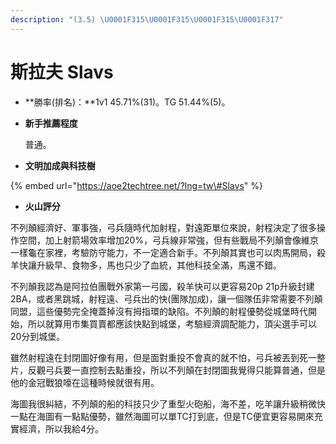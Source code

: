 ```yaml
---
description: "(3.5) \U0001F315\U0001F315\U0001F315\U0001F317"
---
```


# 斯拉夫 Slavs

* **勝率\(排名\)：**1v1 45.71%\(31\)。TG 51.44%\(5\)。
* **新手推薦程度**

  普通。

* **文明加成與科技樹**

{% embed url="https://aoe2techtree.net/?lng=tw\#Slavs" %}

* **火山評分**

不列顛經濟好、軍事強，弓兵隨時代加射程，對遠距單位來說，射程決定了很多操作空間，加上射箭場效率增加20%，弓兵線非常強，但有些戰局不列顛會像維京一樣龜在家裡，考驗防守能力，不一定適合新手。不列顛其實也可以肉馬開局，殺羊快讓升級早、食物多，馬也只少了血統，其他科技全滿，馬還不錯。

不列顛我認為是阿拉伯團戰外家第一弓國，殺羊快可以更容易20p 21p升級封建2BA，或者黑跳城，射程遠、弓兵出的快\(團隊加成\)，讓一個隊伍非常需要不列顛同盟，這些優勢完全掩蓋掉沒有拇指環的缺陷。不列顛的射程優勢從城堡時代開始，所以就算用市集買賣都應該快點到城堡，考驗經濟調配能力，頂尖選手可以20分到城堡。

雖然射程遠在封閉圖好像有用，但是面對重投不會真的就不怕，弓兵被丟到死一整片，反觀弓兵要一直控制去點重投，所以不列顛在封閉圖我覺得只能算普通，但是他的金冠戰狼嚎在這種時候就很有用。

海圖我很糾結，不列顛的船的科技只少了重型火砲船，海不差，吃羊讓升級稍微快一點在海圖有一點點優勢，雖然海圖可以單TC打到底，但是TC便宜更容易開來充實經濟，所以我給4分。

